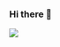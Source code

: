 ### Hi there 👋

![](https://github-readme-stats.vercel.app/api?username=12rcu&count_private=true&show_icons=true&include_all_commits=true&theme=dracula)

<!--
**12rcu/12rcu** is a ✨ _special_ ✨ repository because its `README.md` (this file) appears on your GitHub profile.

Here are some ideas to get you started:

- 🔭 I’m currently working on ...
- 🌱 I’m currently learning ...
- 👯 I’m looking to collaborate on ...
- 🤔 I’m looking for help with ...
- 💬 Ask me about ...
- 📫 How to reach me: ...
- 😄 Pronouns: ...
- ⚡ Fun fact: ...
-->

